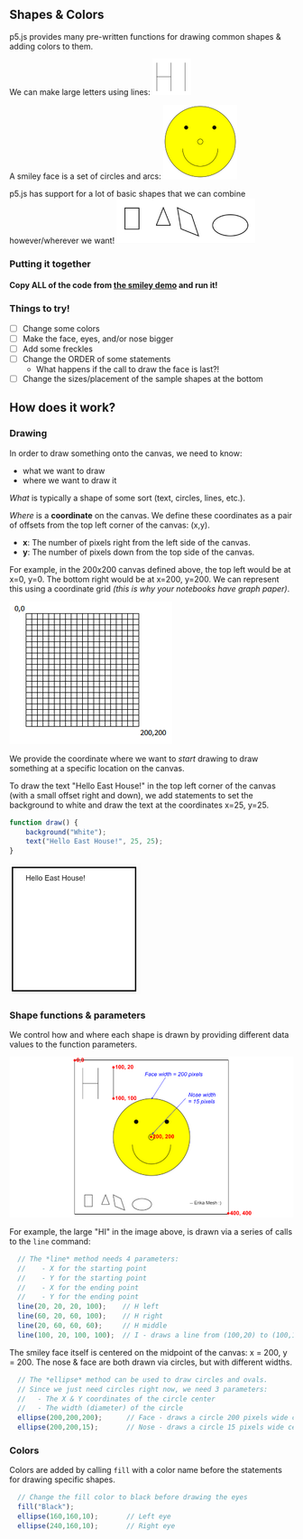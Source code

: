 ## Shapes & Colors
p5.js provides many pre-written functions for drawing common shapes & adding colors to them. 

We can make large letters using lines:
![HI lines](images/HI.png)

A smiley face is a set of circles and arcs:
![Smiley face](images/smiley.png)

p5.js has support for a lot of basic shapes that we can combine however/wherever we want!
![Basic shapes](images/otherShapes.png)

### Putting it together
#### **Copy ALL of the code from [the smiley demo](smileyDemoCode.md) and run it!**

### Things to try!
- [ ] Change some colors
- [ ] Make the face, eyes, and/or nose bigger
- [ ] Add some freckles
- [ ] Change the ORDER of some statements
    - What happens if the call to draw the face is last?!
- [ ] Change the sizes/placement of the sample shapes at the bottom

## How does it work?

### Drawing
In order to draw something onto the canvas, we need to know:
- what we want to draw
- where we want to draw it

*What* is typically a shape of some sort (text, circles, lines, etc.).

*Where* is a **coordinate** on the canvas. We define these coordinates as a pair of offsets from the top left corner of the canvas: (x,y).
- **x**: The number of pixels right from the left side of the canvas.
- **y**: The number of pixels down from the top side of the canvas.

For example, in the 200x200 canvas defined above, the top left would be at x=0, y=0. The bottom right would be at x=200, y=200. We can represent this using a coordinate grid *(this is why your notebooks have graph paper)*.

![Sample canvas](images/canvas200_200.PNG)

We provide the coordinate where we want to *start* drawing to draw something at a specific location on the canvas.

To draw the text "Hello East House!" in the top left corner of the canvas (with a small offset right and down), we add statements to set the background to white and draw the text at the coordinates x=25, y=25.

```javascript
function draw() {
    background("White");
    text("Hello East House!", 25, 25);
}
```

![Hello East House](images/HelloEH.PNG)

### Shape functions & parameters
We control how and where each shape is drawn by providing different data values to the function parameters.

![Smiley face with notes](images/smileyNotes.png)

For example, the large "HI" in the image above, is drawn via a series of calls to the `line` command:
```javascript
  // The *line* method needs 4 parameters:
  //    - X for the starting point
  //    - Y for the starting point
  //    - X for the ending point
  //    - Y for the ending point
  line(20, 20, 20, 100);    // H left
  line(60, 20, 60, 100);    // H right
  line(20, 60, 60, 60);	    // H middle
  line(100, 20, 100, 100);  // I - draws a line from (100,20) to (100,100)
```

The smiley face itself is centered on the midpoint of the canvas: x = 200, y = 200. The nose & face are both drawn via circles, but with different widths.

```javascript
  // The *ellipse* method can be used to draw circles and ovals. 
  // Since we just need circles right now, we need 3 parameters:
  //   - The X & Y coordinates of the circle center
  //   - The width (diameter) of the circle
  ellipse(200,200,200);      // Face - draws a circle 200 pixels wide centered at (200, 200)
  ellipse(200,200,15);       // Nose - draws a circle 15 pixels wide centered at (200, 200) 
```

### Colors
Colors are added by calling `fill` with a color name before the statements for drawing specific shapes.

```javascript
  // Change the fill color to black before drawing the eyes
  fill("Black");
  ellipse(160,160,10);       // Left eye
  ellipse(240,160,10);       // Right eye
```